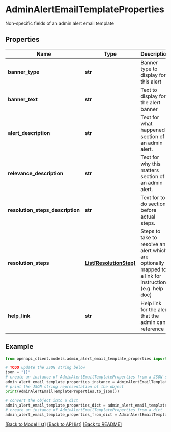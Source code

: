 # AdminAlertEmailTemplateProperties

Non-specific fields of an admin alert email template

## Properties

Name | Type | Description | Notes
------------ | ------------- | ------------- | -------------
**banner_type** | **str** | Banner type to display for this alert | [optional] 
**banner_text** | **str** | Text to display for the alert banner | [optional] 
**alert_description** | **str** | Text for what happened section of an admin alert. | [optional] 
**relevance_description** | **str** | Text for why this matters section of an admin alert. | [optional] 
**resolution_steps_description** | **str** | Text for to do section before actual steps. | [optional] 
**resolution_steps** | [**List[ResolutionStep]**](ResolutionStep.md) | Steps to take to resolve an alert which are optionally mapped to a link for instructions (e.g. help doc) | [optional] 
**help_link** | **str** | Help link for the alert that the admin can reference | [optional] 

## Example

```python
from openapi_client.models.admin_alert_email_template_properties import AdminAlertEmailTemplateProperties

# TODO update the JSON string below
json = "{}"
# create an instance of AdminAlertEmailTemplateProperties from a JSON string
admin_alert_email_template_properties_instance = AdminAlertEmailTemplateProperties.from_json(json)
# print the JSON string representation of the object
print(AdminAlertEmailTemplateProperties.to_json())

# convert the object into a dict
admin_alert_email_template_properties_dict = admin_alert_email_template_properties_instance.to_dict()
# create an instance of AdminAlertEmailTemplateProperties from a dict
admin_alert_email_template_properties_from_dict = AdminAlertEmailTemplateProperties.from_dict(admin_alert_email_template_properties_dict)
```
[[Back to Model list]](../README.md#documentation-for-models) [[Back to API list]](../README.md#documentation-for-api-endpoints) [[Back to README]](../README.md)


